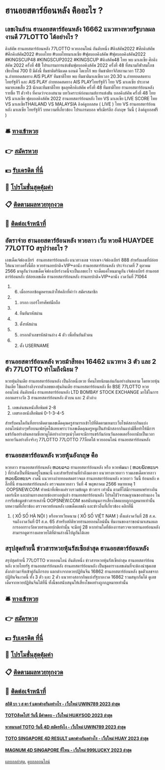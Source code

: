 # ฮานอยสตาร์ย้อนหลัง คืออะไร ?
## เลขเงินล้าน ฮานอยสตาร์ย้อนหลัง 16662 แนวทางหวยรัฐบาลผลงานดี 77LOTTO ได้อย่างไร ?
คิงส์คัพ ฮานอยสตาร์ย้อนหลัง 77LOTTO หวยออนไลน์ อันดับหนึ่ง #คิงส์คัพ2022 #ศึกคิงส์คัพ #ศึกคิงส์คัพ2022 #บอลไทย #บอลไทยมาเลเซีย #ฟุตบอลคิงส์คัพ #ฟุตบอลคิงส์คัพ2022 #KINGSCUP48 #KINGSCUP2022 #KINGSCUP #คิงส์คัพ48
ไทย พบ มาเลเซีย ศึกคิงส์คัพ 2022 ครั้งที่ 48
โปรแกรมการแข่งขันฟุตบอลคิงส์คัพ 2022 ครั้งที่ 48 ที่สนามกีฬาสมโภชเชียงใหม่ 700 ปี มีดังนี้
ทีมชาติตรินิแดด แอนด์ โตเบโก้ พบ ทีมชาติทาจิกิสถานเวลา 17.30 น.ถ่ายทอดสดทาง AIS PLAY
ทีมชาติไทย พบ ทีมชาติมาเลเซียเวลา 20.30 น.ถ่ายทอดสดทาง ไทยรัฐทีวี และ AIS PLAY
ถ่ายทอดสดทาง AIS PLAYไทยรัฐทีวี
ไทย VS มาเลเซีย
ประกาศหมายเลขเสื้อ 23 นักเตะทีมชาติไทย ชุดลุยศึกคิงส์คัพ ครั้งที่ 48
ทีมชาติไทย ฮานอยสตาร์ย้อนหลัง รายชื่อ 11 ตัวจริง ที่คาดว่าจะลงสนาม
บทวิเคราะห์ก่อนเกมส์การแข่งขัน บอลคิงส์คัพ ครั้งที่ 48 ไทย VS มาเลเซีย
ฟุตบอลคิงส์คัพ 2022 ฮานอยสตาร์ย้อนหลัง ไทย VS มาเลเซีย
LIVE SCORE ไทย VS มาเลเซียTHAILAND VS MALAYSIA
ลิงค์ดูบอลสด ( LIVE ) ไทย VS ฮานอยสตาร์ย้อนหลัง มาเลเซีย
 ไทยรัฐทีวี 
บทความที่เกี่ยวข้อง
โปรแกรมบอล พรีเมียร์ลีก อังกฤษ วันนี้ ( ลิงค์ดูบอลฟรี )

## 🛎 [ทางเข้าหวย](https://bit.ly/3BG5bNw)
## 👉 [สมัครหวย](https://bit.ly/3BG5bNw)
## 💵 [รับเครดิต ที่นี่](https://bit.ly/3C3mvgS)
## 👑 [โปรโมชั่นสุดคุ้มค่า](https://bit.ly/3C3mvgS)
## 📋 [ติดตามผลหวยทุกงวด](https://bit.ly/3C3mvgS)
## 📱 [ติดต่อเจ้าหน้าที่](https://bit.ly/3C3mvgS)

## อัตราจ่าย ฮานอยสตาร์ย้อนหลัง หวยลาว เว็บ หวยดี HUAYDEE 77LOTTO สรุปว่าอะไร ?
เลขเด็ดเจ้ฟองเบียร์  ฮานอยสตาร์ย้อนหลัง แนวทางเลข จากเพจ เจ้ฟองเบียร์ 888 สำหรับเลขที่ปล่อยให้แนวทางครั้งนี้คือ หวยฮานอยปกติ+VIP+ดานัง ฮานอยสตาร์ย้อนหลัง ประจำงวดที่ 7 ตุลาคม 2566 มาดูกันว่าเลขเด็ดเจ๊ฟองเบียร์งวดนี้จะเป็นเลขอะไร จะเด็ดแค่ไหนมาดูกัน
เจ้ฟองเบียร์ ฮานอยสตาร์ย้อนหลัง ปล่อยเลขเด็ด ฮานอยสตาร์ย้อนหลัง ฮานอยปกติ+VIP+ดานัง งวดวันที่ 71064
1. 6. เมื่อกรอกข้อมูลครบแล้วให้คลิกที่คำว่า สมัครสมาชิก
2. 1. กรอก เบอร์โทรศัพท์มือถือ
3. 4. ยืนยันรหัสผ่าน
4. 3. ตั้งรหัสผ่าน
5. 5. กรอกตัวเลขรหัสด้านล่าง 4 ตัว เพื่อยืนยันตัวตน
6. 2. ตั้ง USERNAME

## ฮานอยสตาร์ย้อนหลัง หวยม้าสีทอง 16462 แนวทาง 3 ตัว และ 2 ตัว 77LOTTO ทำไมถึงนิยม ?
หวยหุ้นอินเดีย ฮานอยสตาร์ย้อนหลัง เป็นอีกหนึ่งหวย ที่คนไทยนิยมเล่นกันอย่างล้นหลาม โดยหวยหุ้นอินเดีย ใช้ผลอ้างอิงจากตัวเลขของหุ้นอินเดีย ฮานอยสตาร์ย้อนหลัง ชื่อ BSE 77LOTTO หวยออนไลน์ อันดับหนึ่ง ฮานอยสตาร์ย้อนหลัง LTD BOMBAY STOCK EXCHANGE มาใช้ในการออกผลรางวัล 3 ฮานอยสตาร์ย้อนหลัง ตัวบน และ 2 ตัวล่าง
1. เลขเด่นชนหนังสือพิมพ์ 2-8
2. เลขรองหนังสือพิมพ์ 0-1-3-4-5

สำหรับคนใดกันที่อยากติดตามเลขเด็ดคุณครูสามารถเข้าไปที่ติดตามเหมาะเว็บไซต์สลากกินแบ่งออนไลน์ต่างๆหรือบนเฟสบุ๊คได้เลยเพราะว่าเลขเด็ดคุณครูหนูเป็นสำนักสลากกินแบ่งมีชื่อทำให้มีการแชร์กันอย่างล้นหลามซึ่งหาดูได้อย่างง่ายๆแน่ๆโดยจะมีการแชร์กันก่อนวันลอตเตอรี่ออกนับเป็นเวลาหลายวันอย่างยิ่งจริงๆ 77LOTTO 77LOTTO 77ล็อตโต้ หวยออนไลน์ ฮานอยสตาร์ย้อนหลัง

## ฮานอยสตาร์ย้อนหลัง หวยหุ้นอังกฤษ คือ
หวยลาว ฮานอยสตาร์ย้อนหลัง ຫວຍລາວ ฮานอยสตาร์ย้อนหลัง หรือ หวยพัฒนา ( ຫວຍພັດທະນາ ) ที่กำลังเป็นที่นิยมอยู่ในขณะนี้ และสำหรับท่านที่กำลังมองหา แนวทางหวยลาว รวมเลขเด็ดหวยลาว ຫວຍພັດທະນາ งวดนี้
 แนวทางถ่ายทอดสดตรวจผล ฮานอยสตาร์ย้อนหลัง หวยลาว วันนี้ ย้อนหลัง คลิ๊กที่นี่ ฮานอยสตาร์ย้อนหลัง 
ตรวจผลหวยลาว วันที่ 4 พฤษภาคม 2566
หมายเหตุ 1  OOPSNEW.COM ทำหน้าที่เพียงแค่รวบรวมข้อมูล ข่าวสาร เท่านั้น ตามที่ได้มีการเผยแพร่ทางอินเตอร์เน็ท และผ่านทางหลายช่องทางอยู่แล้ว ฮานอยสตาร์ย้อนหลัง โปรดใช้วิจารณญาณของท่านเอง ในการรับข้อมูลข่าวสารเหล่านี้ OOPSNEW.COM ขอสนับสนุนการเสี่ยงโชคแบบถูกกฎหมายเท่านั้น
บทความที่เกี่ยวข้อง
ตรวจหวยย้อนหลัง เลขเด็ดเลขดัง และข่าวอื่นที่เกี่ยวข้อง คลิกที่นี่
1. ( XỔ SỐ HÀ NỘI ) หรือหวยเวียดนาม ( XỔ SỐ VIỆT NAM ) ตั้งแต่งวดวันที่ 28 ส.ค. จนถึงงวดวันที่ 01 ส.ค. 65 สำหรับสถิติหวยฮานอยออนไลน์นั้น ทีมงานของเราขอนำมาเสนอผลการออกรางวัลหวยฮานอยปกติเท่านั้น จะมีอยู่ 28 หากท่านใดที่ต้องการตรวจหวยฮานอยย้อนหลัง สามารถดูตารางผลหวยได้ที่ด้านล่างนี้ไปดูกันได้เลย

## สรุปสุดท้ายนี้ ข่าวสารหวยหุ้นรัสเซียล่าสุด ฮานอยสตาร์ย้อนหลัง
สรุปสุดท้ายนี้ 77LOTTO หวยออนไลน์ อันดับหนึ่ง ข่าวสารหวยหุ้นรัสเซียล่าสุด ฮานอยสตาร์ย้อนหลัง หวยไทยรัฐ ฮานอยสตาร์ย้อนหลัง ฮานอยสตาร์ย้อนหลัง เป็นชุดตารางเลขเด่นที่จะต้องนำชุดเลขดังกล่าวมาจับเข้าคู่กันอีกรอบ แตกต่างจากหวยปฏิทินจีน 16862 ฮานอยสตาร์ย้อนหลัง ชุดตัวเลขจากปฏิทินจีนงวดนี้ ทั้ง 3 ตัว และ 2 ตัว แนวทางสลากกินแบ่งรัฐบาลงวด 16862 รวมสนุกกันได้ ดูเลขเด็ดจากหวยปฏิทินจีนได้ที่นี่ ทั้งนี้ขอสนับสนุนให้เสี่ยงโชคอย่างถูกกฎหมายเท่านั้น

## 🛎 [ทางเข้าหวย](https://bit.ly/3BG5bNw)
## 👉 [สมัครหวย](https://bit.ly/3BG5bNw)
## 💵 [รับเครดิต ที่นี่](https://bit.ly/3C3mvgS)
## 👑 [โปรโมชั่นสุดคุ้มค่า](https://bit.ly/3C3mvgS)
## 📋 [ติดตามผลหวยทุกงวด](https://bit.ly/3C3mvgS)
## 📱 [ติดต่อเจ้าหน้าที่](https://bit.ly/3C3mvgS)

#### [สถิติ บา ว ส ตา ร์ แตกต่างกันอย่างไร - เว็บใหม่ UWIN789 2023 ล่าสุด](https://atom.io/themes/สถิติ%20บา%20ว%20ส%20ตา%20ร์%20แตกต่างกันอย่างไร%20-%20เว็บใหม่%20uwin789%202023%20ล่าสุด)
#### [TOTOสิงคโปร์ วันนี้ มีคำตอบ - เว็บใหม่ HUAYSOD 2023 ล่าสุด](https://atom.io/themes/totoสิงคโปร์%20วันนี้%20มีคำตอบ%20-%20เว็บใหม่%20huaysod%202023%20ล่าสุด)
#### [หวยมาเลย์ TOTO วันนี้ 4D สมัครยังไง - เว็บใหม่ UWIN789 2023 ล่าสุด](https://atom.io/themes/หวยมาเลย์%20toto%20วันนี้%204d%20สมัครยังไง%20-%20เว็บใหม่%20uwin789%202023%20ล่าสุด)
#### [TOTO SINGAPORE 4D RESULT แตกต่างกันอย่างไร - เว็บใหม่ HUAY 2023 ล่าสุด](https://atom.io/themes/toto%20singapore%204d%20result%20แตกต่างกันอย่างไร%20-%20เว็บใหม่%20huay%202023%20ล่าสุด)
#### [MAGNUM 4D SINGAPORE ที่ไหน - เว็บใหม่ 999LUCKY 2023 ล่าสุด](https://atom.io/themes/magnum%204d%20singapore%20ที่ไหน%20-%20เว็บใหม่%20999lucky%202023%20ล่าสุด)

[ผลบอลล่าสุด](https://siamsport.tv "ผลบอลล่าสุด"), [ดูบอลออนไลน์](https://siamsport.tv/ดูบอลสด "ดูบอลออนไลน์")